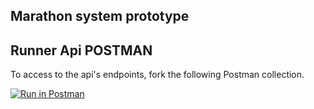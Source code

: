 ## Marathon system prototype

## Runner Api POSTMAN

To access to the api's endpoints, fork the following Postman collection.

[![Run in Postman](https://run.pstmn.io/button.svg)](https://app.getpostman.com/run-collection/18697537-6c018770-ee05-4bf9-afef-bf352dd1e142?action=collection%2Ffork&collection-url=entityId%3D18697537-6c018770-ee05-4bf9-afef-bf352dd1e142%26entityType%3Dcollection%26workspaceId%3D2245a3c9-3b7d-4f2c-884c-d24fdcc6649d#?env%5BUNGS%5D=W3sia2V5IjoiUnV0YUFwaVJ1bm5lcnMiLCJ2YWx1ZSI6Imh0dHBzOi8vZmFzdGVydGhhbmFsbC5oZXJva3VhcHAuY29tIiwiZW5hYmxlZCI6dHJ1ZSwidHlwZSI6ImRlZmF1bHQiLCJzZXNzaW9uVmFsdWUiOiJodHRwczovL2Zhc3RlcnRoYW5hbGwuaGVyb2t1YXBwLmNvbSIsInNlc3Npb25JbmRleCI6MH1d)
